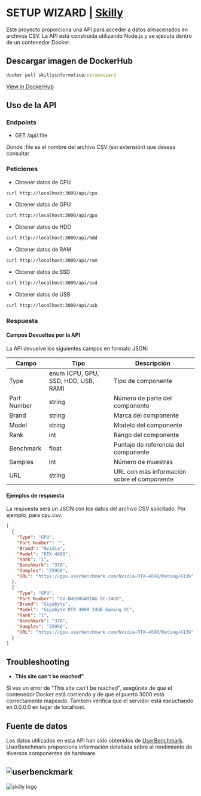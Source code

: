 # SETUP WIZARD | [Skilly](https://www.skilly.es)

Este proyecto proporciona una API para acceder a datos almacenados en archivos CSV. La API está construida utilizando Node.js y se ejecuta dentro de un contenedor Docker.

## Descargar imagen de DockerHub

~~~cmd
docker pull skillyinformatica/setupwizard
~~~

[View in DockerHub](https://hub.docker.com/r/skillyinformatica/setupwizard)

## Uso de la API

### Endpoints

- GET /api/:file

Donde :file es el nombre del archivo CSV (sin extensión) que deseas consultar

### Peticiones

- Obtener datos de CPU
~~~bash
curl http://localhost:3000/api/cpu
~~~
- Obtener datos de GPU
~~~bash
curl http://localhost:3000/api/gpu
~~~
- Obtener datos de HDD
~~~bash
curl http://localhost:3000/api/hdd
~~~
- Obtener datos de RAM
~~~bash
curl http://localhost:3000/api/ram
~~~
- Obtener datos de SSD
~~~bash
curl http://localhost:3000/api/ssd
~~~
- Obtener datos de USB
~~~bash
curl http://localhost:3000/api/usb
~~~

### Respuesta

#### Campos Devueltos por la API

La API devuelve los siguientes campos en formato JSON:

| Campo       | Tipo                                      | Descripción                                        |
|-------------|-------------------------------------------|----------------------------------------------------|
| Type        | enum (CPU, GPU, SSD, HDD, USB, RAM)       | Tipo de componente                                 |
| Part Number | string                                    | Número de parte del componente                     |
| Brand       | string                                    | Marca del componente                               |
| Model       | string                                    | Modelo del componente                              |
| Rank        | int                                       | Rango del componente                               |
| Benchmark   | float                                     | Puntaje de referencia del componente               |
| Samples     | int                                       | Número de muestras                                 |
| URL         | string                                    | URL con más información sobre el componente        |


#### Ejemplos de respuesta

La respuesta será un JSON con los datos del archivo CSV solicitado. Por ejemplo, para cpu.csv:
~~~json
[
  {
    "Type": "GPU",
    "Part Number": "",
    "Brand": "Nvidia",
    "Model": "RTX 4090",
    "Rank": "1",
    "Benchmark": "370",
    "Samples": "25956",
    "URL": "https://gpu.userbenchmark.com/Nvidia-RTX-4090/Rating/4136"
  },
  {
    "Type": "GPU",
    "Part Number": "GV-N4090GAMING OC-24GD",
    "Brand": "Gigabyte",
    "Model": "Gigabyte RTX 4090 24GB Gaming OC",
    "Rank": "1",
    "Benchmark": "370",
    "Samples": "25956",
    "URL": "https://gpu.userbenchmark.com/Nvidia-RTX-4090/Rating/4136"
  }
]
~~~

## Troubleshooting

- **This site can't be reached"**

Si ves un error de "This site can't be reached", asegúrate de que el contenedor Docker está corriendo y de que el puerto 3000 está correctamente mapeado. También verifica que el servidor está escuchando en 0.0.0.0 en lugar de localhost.

## Fuente de datos

Los datos utilizados en esta API han sido obtenidos de [UserBenchmark](https://www.userbenchmark.com/). UserBenchmark proporciona información detallada sobre el rendimiento de diversos componentes de hardware.

![userbenckmark](https://www.userbenchmark.com/resources/img/wri/bench-speed/generic-badge.png)
---

![skilly logo](https://skilly.es/media/img/7AC943_black_transparent.png)
